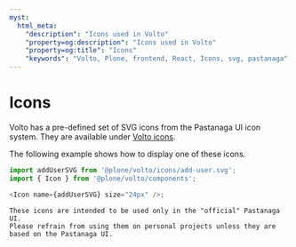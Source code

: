```yaml
---
myst:
  html_meta:
    "description": "Icons used in Volto"
    "property=og:description": "Icons used in Volto"
    "property=og:title": "Icons"
    "keywords": "Volto, Plone, frontend, React, Icons, svg, pastanaga"
---
```


# Icons

Volto has a pre-defined set of SVG icons from the Pastanaga UI icon system.
They are available under [Volto icons](https://github.com/plone/volto/tree/main/src/icons).

The following example shows how to display one of these icons.

```js
import addUserSVG from '@plone/volto/icons/add-user.svg';
import { Icon } from '@plone/volto/components';

<Icon name={addUserSVG} size="24px" />;
```

```{note}
These icons are intended to be used only in the "official" Pastanaga UI.
Please refrain from using them on personal projects unless they are based on the Pastanaga UI.
```
